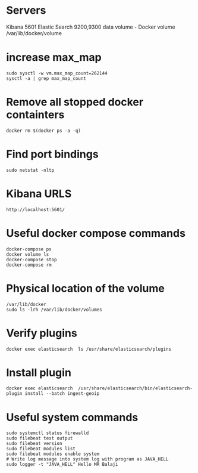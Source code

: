 # Servers
Kibana 5601
Elastic Search 9200,9300
data volume - Docker volume /var/lib/docker/volume
# increase max_map
    sudo sysctl -w vm.max_map_count=262144
    sysctl -a | grep max_map_count
# Remove all stopped docker containters
    docker rm $(docker ps -a -q)
    
# Find port bindings
    sudo netstat -nltp
# Kibana URLS
    http://localhost:5601/
# Useful docker compose commands
    docker-compose ps
    docker volume ls
    docker-compose stop
    docker-compose rm
 # Physical location of the volume
    /var/lib/docker
    sudo ls -lrh /var/lib/docker/volumes
# Verify plugins
    docker exec elasticsearch  ls /usr/share/elasticsearch/plugins
# Install plugin
    docker exec elasticsearch  /usr/share/elasticsearch/bin/elasticsearch-plugin install --batch ingest-geoip
# Useful system commands
    sudo systemctl status firewalld
    sudo filebeat test output
    sudo filebeat version
    sudo filebeat modules list
    sudo filebeat modules enable system
    # Write log message into system log with program as JAVA_HELL
    sudo logger -t "JAVA_HELL" Hello MR Balaji